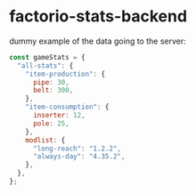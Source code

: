 # factorio-stats-backend

dummy example of the data going to the server:

```js
const gameStats = {
  "all-stats": {
    "item-production": {
      pipe: 30,
      belt: 300,
    },
    "item-consumption": {
      inserter: 12,
      pole: 25,
    },
    modlist: {
      "long-reach": "1.2.2",
      "always-day": "4.35.2",
    },
  },
};
```
